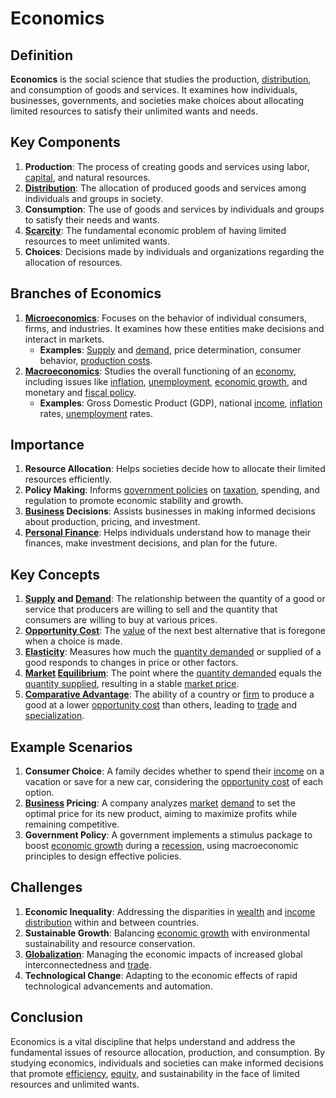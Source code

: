 # Economics

## Definition
**Economics** is the social science that studies the production, [distribution](../d/distribution.md), and consumption of goods and services. It examines how individuals, businesses, governments, and societies make choices about allocating limited resources to satisfy their unlimited wants and needs.

## Key Components
1. **Production**: The process of creating goods and services using labor, [capital](../c/capital.md), and natural resources.
2. **[Distribution](../d/distribution.md)**: The allocation of produced goods and services among individuals and groups in society.
3. **Consumption**: The use of goods and services by individuals and groups to satisfy their needs and wants.
4. **[Scarcity](../s/scarcity.md)**: The fundamental economic problem of having limited resources to meet unlimited wants.
5. **Choices**: Decisions made by individuals and organizations regarding the allocation of resources.

## Branches of Economics
1. **[Microeconomics](../m/microeconomics.md)**: Focuses on the behavior of individual consumers, firms, and industries. It examines how these entities make decisions and interact in markets.
   - **Examples**: [Supply](../s/supply.md) and [demand](../d/demand.md), price determination, consumer behavior, [production costs](../p/production_costs.md).
2. **[Macroeconomics](../m/macroeconomics.md)**: Studies the overall functioning of an [economy](../e/economy.md), including issues like [inflation](../i/inflation.md), [unemployment](../u/unemployment.md), [economic growth](../e/economic_growth.md), and monetary and [fiscal policy](../f/fiscal_policy.md).
   - **Examples**: Gross Domestic Product (GDP), national [income](../i/income.md), [inflation](../i/inflation.md) rates, [unemployment](../u/unemployment.md) rates.

## Importance
1. **Resource Allocation**: Helps societies decide how to allocate their limited resources efficiently.
2. **Policy Making**: Informs [government policies](../g/government_policies_in_trading.md) on [taxation](../t/taxation.md), spending, and regulation to promote economic stability and growth.
3. **[Business](../b/business.md) Decisions**: Assists businesses in making informed decisions about production, pricing, and investment.
4. **[Personal Finance](../p/personal_finance_in_trading.md)**: Helps individuals understand how to manage their finances, make investment decisions, and plan for the future.

## Key Concepts
1. **[Supply](../s/supply.md) and [Demand](../d/demand.md)**: The relationship between the quantity of a good or service that producers are willing to sell and the quantity that consumers are willing to buy at various prices.
2. **[Opportunity Cost](../o/opportunity_cost.md)**: The [value](../v/value.md) of the next best alternative that is foregone when a choice is made.
3. **[Elasticity](../e/elasticity.md)**: Measures how much the [quantity demanded](../q/quantity_demanded.md) or supplied of a good responds to changes in price or other factors.
4. **[Market](../m/market.md) [Equilibrium](../e/equilibrium.md)**: The point where the [quantity demanded](../q/quantity_demanded.md) equals the [quantity supplied](../q/quantity_supplied.md), resulting in a stable [market price](../m/market_price.md).
5. **[Comparative Advantage](../c/comparative_advantage_in_trading.md)**: The ability of a country or [firm](../f/firm.md) to produce a good at a lower [opportunity cost](../o/opportunity_cost.md) than others, leading to [trade](../t/trade.md) and [specialization](../s/specialization.md).

## Example Scenarios
1. **Consumer Choice**: A family decides whether to spend their [income](../i/income.md) on a vacation or save for a new car, considering the [opportunity cost](../o/opportunity_cost.md) of each option.
2. **[Business](../b/business.md) Pricing**: A company analyzes [market](../m/market.md) [demand](../d/demand.md) to set the optimal price for its new product, aiming to maximize profits while remaining competitive.
3. **Government Policy**: A government implements a stimulus package to boost [economic growth](../e/economic_growth.md) during a [recession](../r/recession.md), using macroeconomic principles to design effective policies.

## Challenges
1. **Economic Inequality**: Addressing the disparities in [wealth](../w/wealth.md) and [income](../i/income.md) [distribution](../d/distribution.md) within and between countries.
2. **Sustainable Growth**: Balancing [economic growth](../e/economic_growth.md) with environmental sustainability and resource conservation.
3. **[Globalization](../g/globalization.md)**: Managing the economic impacts of increased global interconnectedness and [trade](../t/trade.md).
4. **Technological Change**: Adapting to the economic effects of rapid technological advancements and automation.

## Conclusion
Economics is a vital discipline that helps understand and address the fundamental issues of resource allocation, production, and consumption. By studying economics, individuals and societies can make informed decisions that promote [efficiency](../e/efficiency.md), [equity](../e/equity.md), and sustainability in the face of limited resources and unlimited wants.

